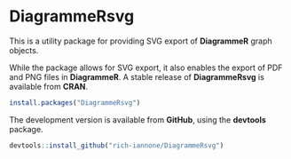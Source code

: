 # DiagrammeRsvg

This is a utility package for providing SVG export of **DiagrammeR** graph objects.

While the package allows for SVG export, it also enables the export of PDF and PNG files in **DiagrammeR**. A stable release of **DiagrammeRsvg** is available from **CRAN**. 

```R
install.packages("DiagrammeRsvg")
```

The development version is available from **GitHub**, using the **devtools** package.

```R
devtools::install_github("rich-iannone/DiagrammeRsvg")
```
